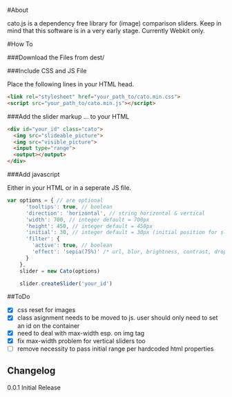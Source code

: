 #About

cato.js is a dependency free library for (image) comparison sliders.
Keep in mind that this software is in a very early stage.
Currently Webkit only.


#How To

###Download the Files from dest/

###Include CSS and JS File

Place the following lines in your HTML head.

```html
<link rel="stylesheet" href="your_path_to/cato.min.css">
<script src="your_path_to/cato.min.js"></script>
```

###Add the slider markup
... to your HTML

```html
<div id="your_id" class="cato">
  <img src="slideable_picture">
  <img src="visible_picture">
  <input type="range">
  <output></output>
</div>
```

###Add javascript

Either in your HTML or in a seperate JS file.

```javascript
var options = { // are optional
      'tooltips': true, // boolean
      'direction': 'horizontal', // string horizontal & vertical
      'width': 700, // integer default = 700px
      'height': 450, // integer default = 450px
      'initial': 30, // integer default = 30px (initial position for slider in px)
      'filter': {
        'active': true, // boolean
        'effect': 'sepia(75%)' /* url, blur, brightness, contrast, drop-shadow, grayscale, hue-rotate, invert, opacity, saturate, sepia */
      }
    },
    slider = new Cato(options)

    slider.createSlider('your_id')
```

##ToDo

- [x] css reset for images
- [x] class asignment needs to be moved to js. user should only need to set an id on the container
- [x] need to deal with max-width esp. on img tag
- [x] fix max-width problem for vertical sliders too
- [ ] remove necessity to pass initial range per hardcoded html properties

## Changelog

0.0.1 Initial Release